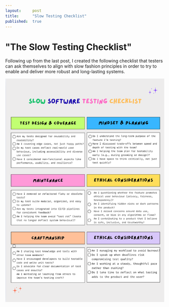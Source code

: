 ```yaml
---
layout:     post
title:      "Slow Testing Checklist"
published:  true
---
```


# "The Slow Testing Checklist"

Following up from the last post, I created the following checklist that testers can ask themselves to align with slow fashion principles in order to try to enable and deliver more robust and long-lasting systems. 

![SlowTechChecklist](/assets/slowtestcheck.png)